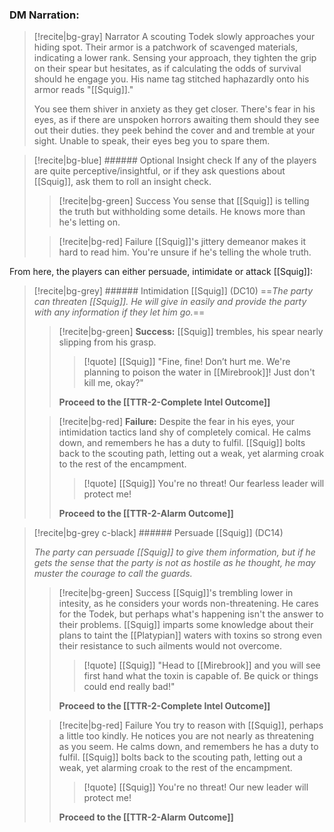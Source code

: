 
### DM Narration:

>[!recite|bg-gray] Narrator
>A scouting Todek slowly approaches your hiding spot. Their armor is a patchwork of scavenged materials, indicating a lower rank. Sensing your approach, they tighten the grip on their spear but hesitates, as if calculating the odds of survival should he engage you. His name tag stitched haphazardly onto his armor reads "[[Squig]]."
>
>You see them shiver in anxiety as they get closer. There's fear in his eyes, as if there are unspoken horrors awaiting them should they see out their duties. they peek behind the cover and and tremble at your sight. Unable to speak, their eyes beg you to spare them.

>[!recite|bg-blue] ###### Optional Insight check
> If any of the players are quite perceptive/insightful, or if they ask questions about [[Squig]], ask them to roll an insight check.
> >[!recite|bg-green] Success
> >You sense that [[Squig]] is telling the truth but withholding some details. He knows more than he's letting on.
> 
> >[!recite|bg-red] Failure
> > [[Squig]]'s jittery demeanor makes it hard to read him. You're unsure if he's telling the whole truth.


From here, the players can either persuade, intimidate or attack [[Squig]]:

>[!recite|bg-grey] ###### Intimidation [[Squig]] (DC10)
>==*The party can threaten [[Squig]]. He will give in easily and provide the party with any information if they let him go.*==
>
>>[!recite|bg-green] **Success:** 
>>[[Squig]] trembles, his spear nearly slipping from his grasp. 
>>>[!quote] [[Squig]]
>>>"Fine, fine! Don’t hurt me. We're planning to poison the water in [[Mirebrook]]! Just don't kill me, okay?"
>>
>>**Proceed to the [[TTR-2-Complete Intel Outcome]]**
>
>>[!recite|bg-red] **Failure:** 
>>Despite the fear in his eyes, your intimidation tactics land shy of completely comical. He calms down, and remembers he has a duty to fulfil. [[Squig]] bolts back to the scouting path, letting out a weak, yet alarming croak to the rest of the encampment.
>>>[!quote] [[Squig]]
>>>You're no threat! Our fearless leader will protect me!
>>
>>**Proceed to the [[TTR-2-Alarm Outcome]]**

>[!recite|bg-grey c-black] ###### Persuade [[Squig]] (DC14)
>
>*The party can persuade [[Squig]] to give them information, but if he gets the sense that the party is not as hostile as he thought, he may muster the courage to call the guards.*
>>[!recite|bg-green] Success
>>[[Squig]]'s trembling lower in intesity, as he considers your words non-threatening. He cares for the Todek, but perhaps what's happening isn't the answer to their problems. [[Squig]] imparts some knowledge about their plans to taint the [[Platypian]] waters with toxins so strong even their resistance to such ailments would not overcome.
>>>[!quote] [[Squig]]
>>>"Head to [[Mirebrook]] and you will see first hand what the toxin is capable of. Be quick or things could end really bad!"
>>
>>**Proceed to the [[TTR-2-Complete Intel Outcome]]**
>
>>[!recite|bg-red] Failure
>>You try to reason with [[Squig]], perhaps a little too kindly. He notices you are not nearly as threatening as you seem. He calms down, and remembers he has a duty to fulfil. [[Squig]] bolts back to the scouting path, letting out a weak, yet alarming croak to the rest of the encampment.
>>>[!quote] [[Squig]] 
>>>You're no threat! Our new leader will protect me!
>>
>>**Proceed to the [[TTR-2-Alarm Outcome]]**


